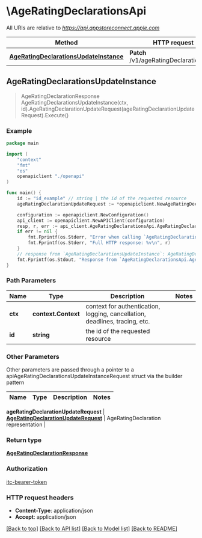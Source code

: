 # \AgeRatingDeclarationsApi

All URIs are relative to *https://api.appstoreconnect.apple.com*

Method | HTTP request | Description
------------- | ------------- | -------------
[**AgeRatingDeclarationsUpdateInstance**](AgeRatingDeclarationsApi.md#AgeRatingDeclarationsUpdateInstance) | **Patch** /v1/ageRatingDeclarations/{id} | 



## AgeRatingDeclarationsUpdateInstance

> AgeRatingDeclarationResponse AgeRatingDeclarationsUpdateInstance(ctx, id).AgeRatingDeclarationUpdateRequest(ageRatingDeclarationUpdateRequest).Execute()



### Example

```go
package main

import (
    "context"
    "fmt"
    "os"
    openapiclient "./openapi"
)

func main() {
    id := "id_example" // string | the id of the requested resource
    ageRatingDeclarationUpdateRequest := *openapiclient.NewAgeRatingDeclarationUpdateRequest(*openapiclient.NewAgeRatingDeclarationUpdateRequestData("Type_example", "Id_example")) // AgeRatingDeclarationUpdateRequest | AgeRatingDeclaration representation

    configuration := openapiclient.NewConfiguration()
    api_client := openapiclient.NewAPIClient(configuration)
    resp, r, err := api_client.AgeRatingDeclarationsApi.AgeRatingDeclarationsUpdateInstance(context.Background(), id).AgeRatingDeclarationUpdateRequest(ageRatingDeclarationUpdateRequest).Execute()
    if err != nil {
        fmt.Fprintf(os.Stderr, "Error when calling `AgeRatingDeclarationsApi.AgeRatingDeclarationsUpdateInstance``: %v\n", err)
        fmt.Fprintf(os.Stderr, "Full HTTP response: %v\n", r)
    }
    // response from `AgeRatingDeclarationsUpdateInstance`: AgeRatingDeclarationResponse
    fmt.Fprintf(os.Stdout, "Response from `AgeRatingDeclarationsApi.AgeRatingDeclarationsUpdateInstance`: %v\n", resp)
}
```

### Path Parameters


Name | Type | Description  | Notes
------------- | ------------- | ------------- | -------------
**ctx** | **context.Context** | context for authentication, logging, cancellation, deadlines, tracing, etc.
**id** | **string** | the id of the requested resource | 

### Other Parameters

Other parameters are passed through a pointer to a apiAgeRatingDeclarationsUpdateInstanceRequest struct via the builder pattern


Name | Type | Description  | Notes
------------- | ------------- | ------------- | -------------

 **ageRatingDeclarationUpdateRequest** | [**AgeRatingDeclarationUpdateRequest**](AgeRatingDeclarationUpdateRequest.md) | AgeRatingDeclaration representation | 

### Return type

[**AgeRatingDeclarationResponse**](AgeRatingDeclarationResponse.md)

### Authorization

[itc-bearer-token](../README.md#itc-bearer-token)

### HTTP request headers

- **Content-Type**: application/json
- **Accept**: application/json

[[Back to top]](#) [[Back to API list]](../README.md#documentation-for-api-endpoints)
[[Back to Model list]](../README.md#documentation-for-models)
[[Back to README]](../README.md)

